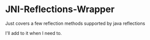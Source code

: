 # JNI-Reflections-Wrapper
Just covers a few reflection methods supported by java reflections


I'll add to it when I need to.
